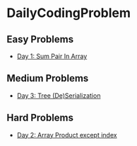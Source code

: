 # DailyCodingProblem

## Easy Problems
* [Day 1: Sum Pair In Array](./Easy/Day1_sumPair.py)

## Medium Problems
* [Day 3: Tree (De)Serialization](./Medium/Day3_Tree_De_Serialize.py)

## Hard Problems
* [Day 2: Array Product except index](./Hard/Day2_ArrayProd_index.py)
